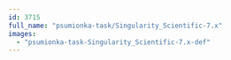 ```yaml
---
id: 3715
full_name: "psumionka-task/Singularity_Scientific-7.x"
images: 
  - "psumionka-task-Singularity_Scientific-7.x-def"
---
```

